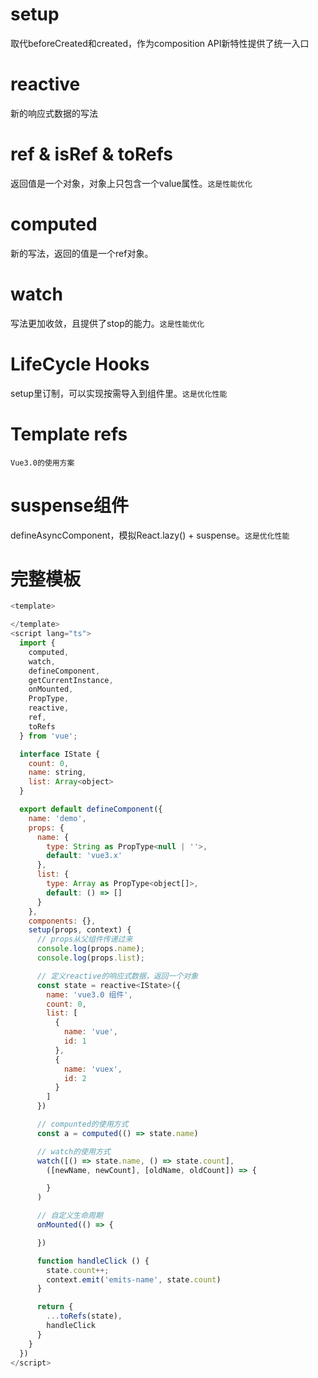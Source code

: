 <!--
 * @Author: dongqingming
 * @Date: 2020-11-04 21:01:02
 * @LastEditTime: 2020-11-04 21:36:13
 * @LastEditors: dongqingming
 * @Description: Vue3.0学习文档
 * @FilePath: /articles/vue/Vue3.0.md
 * @symbol_custom_string_obkoro1: no bug no code
-->
# setup
取代beforeCreated和created，作为composition API新特性提供了统一入口

# reactive
新的响应式数据的写法

# ref & isRef & toRefs
返回值是一个对象，对象上只包含一个value属性。`这是性能优化`

# computed
新的写法，返回的值是一个ref对象。

# watch
写法更加收敛，且提供了stop的能力。`这是性能优化`

# LifeCycle Hooks
setup里订制，可以实现按需导入到组件里。`这是优化性能`

# Template refs
`Vue3.0的使用方案`

# suspense组件
defineAsyncComponent，模拟React.lazy() + suspense。`这是优化性能`

# 完整模板
```js
<template>

</template>
<script lang="ts">
  import {
    computed,
    watch,
    defineComponent,
    getCurrentInstance,
    onMounted,
    PropType,
    reactive,
    ref,
    toRefs
  } from 'vue';

  interface IState {
    count: 0,
    name: string,
    list: Array<object>
  }

  export default defineComponent({
    name: 'demo',
    props: {
      name: {
        type: String as PropType<null | ''>,
        default: 'vue3.x'
      },
      list: {
        type: Array as PropType<object[]>,
        default: () => []
      }
    },
    components: {},
    setup(props, context) {
      // props从父组件传递过来
      console.log(props.name);
      console.log(props.list);

      // 定义reactive的响应式数据，返回一个对象
      const state = reactive<IState>({
        name: 'vue3.0 组件',
        count: 0,
        list: [
          {
            name: 'vue',
            id: 1
          },
          {
            name: 'vuex',
            id: 2
          }
        ]
      })

      // compunted的使用方式
      const a = computed(() => state.name)

      // watch的使用方式
      watch([() => state.name, () => state.count],
        ([newName, newCount], [oldName, oldCount]) => {

        }
      )

      // 自定义生命周期
      onMounted(() => {

      })

      function handleClick () {
        state.count++;
        context.emit('emits-name', state.count)
      }

      return {
        ...toRefs(state),
        handleClick
      }
    }
  })
</script>
```